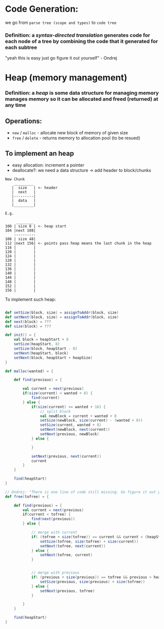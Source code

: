 # Code Generation:

we go from `parse tree (scope and types)` to `code tree` 

### Definition: a *syntax-directed translation* generates code for each node of a tree by combining the code that it generated for each subtree 

"yeah this is easy just go figure it out yourself" - Ondrej 



# Heap (memory management)

### Definition: a *heap* is some data structure for managing memory manages memory so it can be allocated and freed (returned) at any time 

## Operations: 
- `new` / `malloc` - allocate new block of memory of given size 
- `free` / `delete` - returns memory to allocation pool (to be resued) 

## To implement an heap
- easy allocation: increment a pointer 
- deallocate?: we need a data structure  -> add header to block/chunks 

```
New Chunk
    _________
   |  size   | <- header 
   |  next   | 
   |---------|
   |  data   |
   |_________|

E.g.
     
     ________
100 | size 8 | <- heap start 
104 |next 108|
    ----------
108 | size 48|
112 |next 156| <- points pass heap means the last chunk in the heap 
116 |        |
120 |        |
124 |        |
128 |        |
132 |        |
136 |        |
140 |        |
144 |        |
148 |        |
152 |        |
156 |        |

```


To implement such heap: 

``` Scala

def setSize(block, size) = assignToAddr(block, size)
def setNext(block, size) = assignToAddr(block, size)
def next(block) = ??? 
def size(block) = ???

def init() = {
    val block = heapStart + 8
    setSize(heapStart, 8)
    setSize(block, heapStart - 8)
    setNext(heapStart, block)
    setNext(block, heapStart + heapSize)
}

def malloc(wanted) = {

    def find(previous) = { 

        val current = next(previous)
        if(size(current) < wanted + 8) {
            find(current)
        } else {
            if(size(current) >= wanted + 16) { 
                // split block 
                val newBlock = current + wanted + 8
                setSize(newBlock, size(current) - (wanted + 8))
                setSize(current, wanted + 8)
                setNext(newBlock, next(current))
                setNext(previous, newBlock)
            } else { 

            }

            setNext(previous, next(current))
            current            
        }
    }

    find(heapStart)
}

// Ondrej: "There is one line of code still missing. Go figure it out yourself"
def free(tofree) = {

    def find(previous) = {
        val current = next(previous) 
        if(current < tofree) {
            find(next(previous))
        } else {

            // merge with current 
            if( (tofree + size(tofree)) == current && current < (heapStart + heapSize) ) {
                setSize(tofree, size(tofree) + size(current))
                setNext(tofree, next(current))
            } else {
                setNext(tofree, current)                
            }


            // merge with previous 
            if( (previous + size(previous)) == tofree && previous > heapSize ) {
                setSize(previous, size(previous) + size(tofree))
            } else {
                setNext(previous, tofree)
            }

        }
    }

    find(heapStart)
}

```











